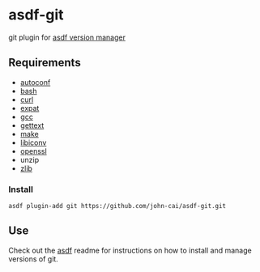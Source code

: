 # asdf-git

git plugin for [asdf version manager](https://github.com/asdf-vm/asdf)

## Requirements

- [autoconf](https://www.gnu.org/software/autoconf/)
- [bash](https://www.gnu.org/software/bash/)
- [curl](https://curl.se/)
- [expat](https://libexpat.github.io/)
- [gcc](https://www.gnu.org/software/gcc/index.html)
- [gettext](https://www.gnu.org/software/gettext/)
- [make](https://www.gnu.org/software/make/)
- [libiconv](https://www.gnu.org/software/libiconv/)
- [openssl](https://www.openssl.org/)
- unzip
- [zlib](https://www.zlib.net/)

### Install

```
asdf plugin-add git https://github.com/john-cai/asdf-git.git
```

## Use

Check out the [asdf](https://github.com/asdf-vm/asdf) readme for instructions on how to install and manage versions of git.
